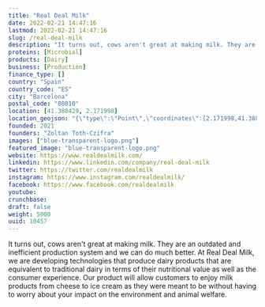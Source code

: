 ```yaml
---
title: "Real Deal Milk"
date: 2022-02-21 14:47:16
lastmod: 2022-02-21 14:47:16
slug: /real-deal-milk
description: "It turns out, cows aren't great at making milk. They are an outdated and inefficient production system and we can do much better. At Real Deal Milk, we are developing technologies that produce dairy products that are equivalent to traditional dairy in terms of their nutritional value as well as the consumer experience. Our product will allow customers to enjoy milk products from cheese to ice cream as they were meant to be without having to worry about your impact on the environment and animal welfare."
proteins: [Microbial]
products: [Dairy]
business: [Production]
finance_type: []
country: "Spain"
country_code: "ES"
city: "Barcelona"
postal_code: "08010"
location: [41.388429, 2.171998]
location_geojson: "{\"type\":\"Point\",\"coordinates\":[2.171998,41.388429]}"
founded: 2021
founders: "Zoltan Toth-Czifra"
images: ["blue-transparent-logo.png"]
featured_image: "blue-transparent-logo.png"
website: https://www.realdealmilk.com/
linkedin: https://www.linkedin.com/company/real-deal-milk
twitter: https://twitter.com/realdealmilk
instagram: https://www.instagram.com/realdealmilk/
facebook: https://www.facebook.com/realdealmilk
youtube: 
crunchbase: 
draft: false
weight: 5000
uuid: 10457
---
```

It turns out, cows aren't great at making milk. They are an outdated and inefficient production system and we can do much better. At Real Deal Milk, we are developing technologies that produce dairy products that are equivalent to traditional dairy in terms of their nutritional value as well as the consumer experience. Our product will allow customers to enjoy milk products from cheese to ice cream as they were meant to be without having to worry about your impact on the environment and animal welfare.
